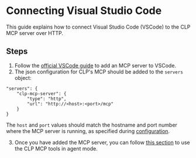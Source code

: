 # Connecting Visual Studio Code

This guide explains how to connect Visual Studio Code (VSCode) to the CLP MCP server over HTTP.

## Steps

1. Follow the [official VSCode guide](https://code.visualstudio.com/docs/copilot/customization/mcp-servers) to add an MCP server to VSCode.
2. The json configuration for CLP's MCP should be added to the `servers` object:
```
"servers": {
    "clp-mcp-server": {
        "type": "http",
        "url": "http://<host>:<port>/mcp"
    }
}
```
The `host` and `port` values should match the hostname and port number where the MCP server is running, as specified during [configuration](../guides-mcp-server/index.md#starting-mcp-server).

3. Once you have added the MCP server, you can follow [this section](https://code.visualstudio.com/docs/copilot/customization/mcp-servers#_use-mcp-tools-in-agent-mode) to use the CLP MCP tools in agent mode.

